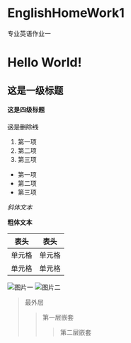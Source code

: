 # EnglishHomeWork1
专业英语作业一
# Hello World!
## 这是一级标题
#### 这是四级标题
~~这是删除线~~
1. 第一项
2. 第二项
3. 第三项
+ 第一项
+ 第二项
+ 第三项

*斜体文本*

**粗体文本**

|  表头   | 表头  |
|  ----  | ----  |
| 单元格  | 单元格 |
| 单元格  | 单元格 |

![图片一]()
![图片二]()

> 最外层
> >第一层嵌套
> > >第二层嵌套


